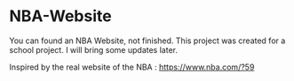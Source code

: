 # NBA-Website
You can found an NBA Website, not finished. This project was created for a school project. I will bring some updates later.


Inspired by the real website of the NBA : https://www.nba.com/?59
